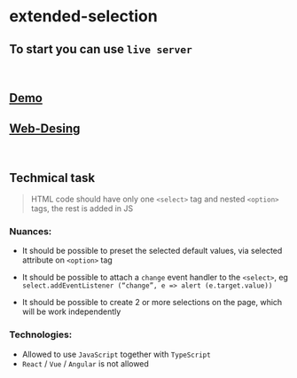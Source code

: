 ﻿# extended-selection

## To start you can use `live server`

<br>

## [Demo](https://kirill-leonidovich.github.io/extended-selection/)
## [Web-Desing](https://www.figma.com/file/3FSYu8zOYKeC5H48ne7y4W/OZiTAG-Frontend-Test-Task?node-id=1380%3A121545)

<br>

## Techmical task

> HTML code should have only one `<select>` tag and nested `<option>` tags,
the rest is added in JS

### Nuances:
- It should be possible to preset the selected default values, via
selected attribute on `<option>` tag

- It should be possible to attach a `change` event handler to the `<select>`,
eg `select.addEventListener (“change”, e => alert (e.target.value))`

- It should be possible to create 2 or more selections on the page, which will be
work independently

### Technologies:
- Allowed to use `JavaScript` together with `TypeScript`
- `React` / `Vue` / `Angular` is not allowed